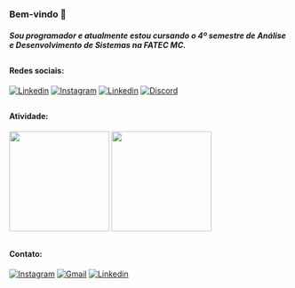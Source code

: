 ### Bem-vindo 💖

##### Sou programador e atualmente estou cursando o 4º semestre de Análise e Desenvolvimento de Sistemas na FATEC MC.

##

#### Redes sociais:

[![Linkedin](https://img.shields.io/badge/LinkedIn-0077B5?style=for-the-badge&logo=linkedin&logoColor=white)](https://www.linkedin.com/in/jeanrabello/)
[![Instagram](https://img.shields.io/badge/Instagram-E4405F?style=for-the-badge&logo=instagram&logoColor=white)](https://www.instagram.com/calsa.jean/)
[![Linkedin](https://img.shields.io/badge/Facebook-1877F2?style=for-the-badge&logo=facebook&logoColor=white)](facebook.com/jean.paes.735/)
[![Discord](https://img.shields.io/badge/Discord-7289DA?style=for-the-badge&logo=discord&logoColor=white)](https://discord.gg/xMRr59KuMp)

##

#### Atividade:

<div>
    <img height="180em" src="https://github-readme-stats.vercel.app/api?username=jeanrabello&show_icons=true&theme=dark"/>
    <img height="180em" src="https://github-readme-stats.vercel.app/api/top-langs/?username=jeanrabello&layout=compact&theme=dark"/>
</div>

##

#### Contato:

[![Instagram](https://img.shields.io/badge/WhatsApp-25D366?style=for-the-badge&logo=whatsapp&logoColor=white)](https://api.whatsapp.com/send?phone=5511913534816)
[![Gmail](https://img.shields.io/badge/Gmail-D14836?style=for-the-badge&logo=gmail&logoColor=white)](mailto:jean.rabello.contato@gmail.com)
[![Linkedin](https://img.shields.io/badge/Microsoft_Outlook-0078D4?style=for-the-badge&logo=microsoft-outlook&logoColor=white)](mailto:jean.rabello.contato@outlook.com)